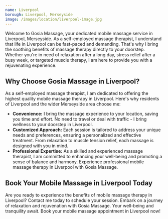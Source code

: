 ```yaml
---
name: Liverpool
borough: Liverpool, Merseyside
image: /images/location/liverpool-image.jpg
---
```


Welcome to Gosia Massage, your dedicated mobile massage service in Liverpool, Merseyside. As a self-employed massage therapist, I understand that life in Liverpool can be fast-paced and demanding. That's why I bring the soothing benefits of massage therapy directly to your doorstep. Whether you're in need of relaxation after a long day, stress relief after a busy week, or targeted muscle therapy, I am here to provide you with a rejuvenating experience.

## Why Choose Gosia Massage in Liverpool?

As a self-employed massage therapist, I am dedicated to offering the highest quality mobile massage therapy in Liverpool. Here's why residents of Liverpool and the wider Merseyside area choose me:

- **Convenience:** I bring the massage experience to your location, saving you time and effort. No need to travel or deal with traffic - I bring wellness to your doorstep in Liverpool.
- **Customized Approach:** Each session is tailored to address your unique needs and preferences, ensuring a personalized and effective treatment. From relaxation to muscle tension relief, each massage is designed with you in mind.
- **Professional Expertise:** As a skilled and experienced massage therapist, I am committed to enhancing your well-being and promoting a sense of balance and harmony. Experience professional mobile massage therapy in Liverpool with Gosia Massage.

## Book Your Mobile Massage in Liverpool Today

Are you ready to experience the benefits of mobile massage therapy in Liverpool? Contact me today to schedule your session. Embark on a journey of relaxation and rejuvenation with Gosia Massage. Your well-being and tranquility await. Book your mobile massage appointment in Liverpool now!
